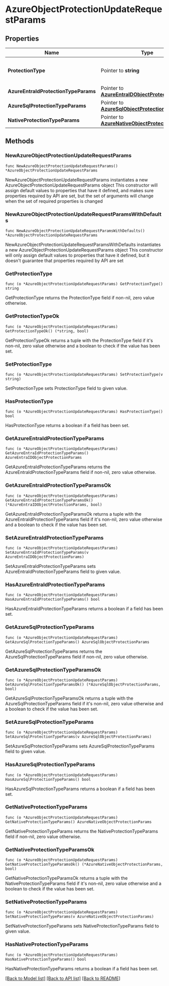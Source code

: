 # AzureObjectProtectionUpdateRequestParams

## Properties

Name | Type | Description | Notes
------------ | ------------- | ------------- | -------------
**ProtectionType** | Pointer to **string** | Specifies the Azure Protection Job type. | [optional] 
**AzureEntraIdProtectionTypeParams** | Pointer to [**AzureEntraIDObjectProtectionParams**](AzureEntraIDObjectProtectionParams.md) |  | [optional] 
**AzureSqlProtectionTypeParams** | Pointer to [**AzureSqlObjectProtectionParams**](AzureSqlObjectProtectionParams.md) |  | [optional] 
**NativeProtectionTypeParams** | Pointer to [**AzureNativeObjectProtectionParams**](AzureNativeObjectProtectionParams.md) |  | [optional] 

## Methods

### NewAzureObjectProtectionUpdateRequestParams

`func NewAzureObjectProtectionUpdateRequestParams() *AzureObjectProtectionUpdateRequestParams`

NewAzureObjectProtectionUpdateRequestParams instantiates a new AzureObjectProtectionUpdateRequestParams object
This constructor will assign default values to properties that have it defined,
and makes sure properties required by API are set, but the set of arguments
will change when the set of required properties is changed

### NewAzureObjectProtectionUpdateRequestParamsWithDefaults

`func NewAzureObjectProtectionUpdateRequestParamsWithDefaults() *AzureObjectProtectionUpdateRequestParams`

NewAzureObjectProtectionUpdateRequestParamsWithDefaults instantiates a new AzureObjectProtectionUpdateRequestParams object
This constructor will only assign default values to properties that have it defined,
but it doesn't guarantee that properties required by API are set

### GetProtectionType

`func (o *AzureObjectProtectionUpdateRequestParams) GetProtectionType() string`

GetProtectionType returns the ProtectionType field if non-nil, zero value otherwise.

### GetProtectionTypeOk

`func (o *AzureObjectProtectionUpdateRequestParams) GetProtectionTypeOk() (*string, bool)`

GetProtectionTypeOk returns a tuple with the ProtectionType field if it's non-nil, zero value otherwise
and a boolean to check if the value has been set.

### SetProtectionType

`func (o *AzureObjectProtectionUpdateRequestParams) SetProtectionType(v string)`

SetProtectionType sets ProtectionType field to given value.

### HasProtectionType

`func (o *AzureObjectProtectionUpdateRequestParams) HasProtectionType() bool`

HasProtectionType returns a boolean if a field has been set.

### GetAzureEntraIdProtectionTypeParams

`func (o *AzureObjectProtectionUpdateRequestParams) GetAzureEntraIdProtectionTypeParams() AzureEntraIDObjectProtectionParams`

GetAzureEntraIdProtectionTypeParams returns the AzureEntraIdProtectionTypeParams field if non-nil, zero value otherwise.

### GetAzureEntraIdProtectionTypeParamsOk

`func (o *AzureObjectProtectionUpdateRequestParams) GetAzureEntraIdProtectionTypeParamsOk() (*AzureEntraIDObjectProtectionParams, bool)`

GetAzureEntraIdProtectionTypeParamsOk returns a tuple with the AzureEntraIdProtectionTypeParams field if it's non-nil, zero value otherwise
and a boolean to check if the value has been set.

### SetAzureEntraIdProtectionTypeParams

`func (o *AzureObjectProtectionUpdateRequestParams) SetAzureEntraIdProtectionTypeParams(v AzureEntraIDObjectProtectionParams)`

SetAzureEntraIdProtectionTypeParams sets AzureEntraIdProtectionTypeParams field to given value.

### HasAzureEntraIdProtectionTypeParams

`func (o *AzureObjectProtectionUpdateRequestParams) HasAzureEntraIdProtectionTypeParams() bool`

HasAzureEntraIdProtectionTypeParams returns a boolean if a field has been set.

### GetAzureSqlProtectionTypeParams

`func (o *AzureObjectProtectionUpdateRequestParams) GetAzureSqlProtectionTypeParams() AzureSqlObjectProtectionParams`

GetAzureSqlProtectionTypeParams returns the AzureSqlProtectionTypeParams field if non-nil, zero value otherwise.

### GetAzureSqlProtectionTypeParamsOk

`func (o *AzureObjectProtectionUpdateRequestParams) GetAzureSqlProtectionTypeParamsOk() (*AzureSqlObjectProtectionParams, bool)`

GetAzureSqlProtectionTypeParamsOk returns a tuple with the AzureSqlProtectionTypeParams field if it's non-nil, zero value otherwise
and a boolean to check if the value has been set.

### SetAzureSqlProtectionTypeParams

`func (o *AzureObjectProtectionUpdateRequestParams) SetAzureSqlProtectionTypeParams(v AzureSqlObjectProtectionParams)`

SetAzureSqlProtectionTypeParams sets AzureSqlProtectionTypeParams field to given value.

### HasAzureSqlProtectionTypeParams

`func (o *AzureObjectProtectionUpdateRequestParams) HasAzureSqlProtectionTypeParams() bool`

HasAzureSqlProtectionTypeParams returns a boolean if a field has been set.

### GetNativeProtectionTypeParams

`func (o *AzureObjectProtectionUpdateRequestParams) GetNativeProtectionTypeParams() AzureNativeObjectProtectionParams`

GetNativeProtectionTypeParams returns the NativeProtectionTypeParams field if non-nil, zero value otherwise.

### GetNativeProtectionTypeParamsOk

`func (o *AzureObjectProtectionUpdateRequestParams) GetNativeProtectionTypeParamsOk() (*AzureNativeObjectProtectionParams, bool)`

GetNativeProtectionTypeParamsOk returns a tuple with the NativeProtectionTypeParams field if it's non-nil, zero value otherwise
and a boolean to check if the value has been set.

### SetNativeProtectionTypeParams

`func (o *AzureObjectProtectionUpdateRequestParams) SetNativeProtectionTypeParams(v AzureNativeObjectProtectionParams)`

SetNativeProtectionTypeParams sets NativeProtectionTypeParams field to given value.

### HasNativeProtectionTypeParams

`func (o *AzureObjectProtectionUpdateRequestParams) HasNativeProtectionTypeParams() bool`

HasNativeProtectionTypeParams returns a boolean if a field has been set.


[[Back to Model list]](../README.md#documentation-for-models) [[Back to API list]](../README.md#documentation-for-api-endpoints) [[Back to README]](../README.md)


